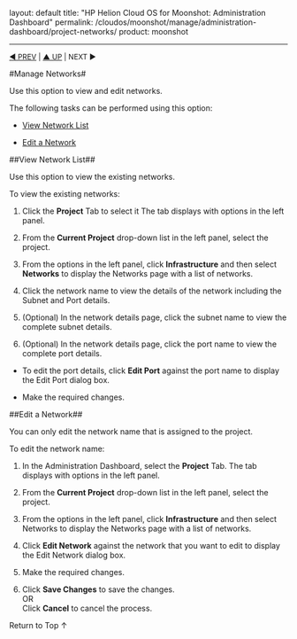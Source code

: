 layout: default
title: "HP Helion Cloud OS for Moonshot: Administration Dashboard"
permalink: /cloudos/moonshot/manage/administration-dashboard/project-networks/
product: moonshot


---

<script>

function PageRefresh {
onLoad="window.refresh"
}

PageRefresh();

</script>

<p style="font-size: small;"> <a href="/cloudos/moonshot/manage/">&#9664; PREV</a> | <a href="/cloudos/moonshot/manage">&#9650; UP</a> | NEXT &#9654; </p>

#Manage Networks#

Use this option to view and edit networks. 

The following tasks can be performed using this option:

* <a href="#View Network List">View Network List</a> 

* <a href="#Edit a Network">Edit a Network</a>

##View Network List## <a name= "View Network List"></a>

Use this option to view the existing networks. 

To view the existing networks:

1. Click the **Project** Tab to select it The tab displays with options in the left panel.

2. From the **Current Project** drop-down list in the left panel, select the project.

3. From the options in the left panel, click **Infrastructure** and then select **Networks** to display the Networks page with a list of networks.

4. Click the network name to view the details of the network including the Subnet and Port details.

5. (Optional) In the network details page, click the subnet name to view the complete subnet details.

6. (Optional) In the network details page, click the port name to view the complete port details.

 * To edit the port details, click **Edit Port** against the port name to display the Edit Port dialog box.

  * Make the required changes.

##Edit a Network## <a name= "Edit a Network"></a>

You can only edit the network name that is assigned to the project.

To edit the network name:

1. In the Administration Dashboard, select the **Project** Tab. The tab displays with options in the left panel.

2. From the **Current Project** drop-down list in the left panel, select the project.

3. From the options in the left panel, click **Infrastructure** and then select Networks to display the Networks page with a list of networks.

4. Click **Edit Network** against the network that you want to edit to display the Edit Network dialog box.

5. Make the required changes.

6. Click **Save Changes** to save the changes.<br>
OR<br>
Click **Cancel** to cancel the process.

<a href="#top" style="padding:14px 0px 14px 0px; text-decoration: none;"> Return to Top &#8593; </a>
